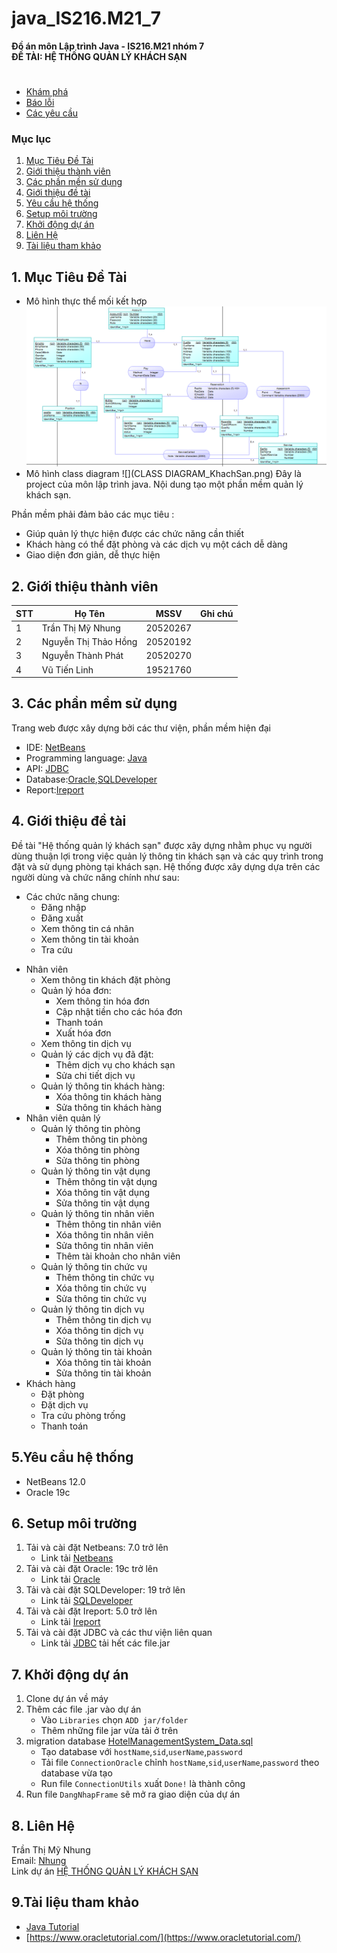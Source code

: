 #                     java_IS216.M21_7 

**Đồ án môn Lập trình Java - IS216.M21 nhóm 7**  
**ĐỀ TÀI: HỆ THỐNG QUẢN LÝ KHÁCH SẠN**
#
- [Khám phá ](https://github.com/mynhung2010/java_IS216.M21_7)
- [Báo lỗi](https://github.com/mynhung2010/java_IS216.M21_7/issues)
- [Các yêu cầu](https://github.com/mynhung2010/java_IS216.M21_7/pulls)

### Mục lục
  1. [Mục Tiêu Đề Tài](#1-mục-tiêu-đề-tài)
  2. [Giới thiệu thành viên](#2-giới-thiệu-thành-viên)
  3. [Các phần mền sử dụng](#3-các-phần-mền-sử-dụng)
  4. [Giới thiệu đề tài](#4-giới-thiệu-đề-tài)
  5. [Yêu cầu hệ thống](#5yêu-cầu-hệ-thống)
  6. [Setup môi trường](#6-setup-môi-trường)
  7. [Khởi động dự án](#7-khởi-động-dự-án)
  8. [Liên Hệ](#8-liên-hệ)
  9. [Tài liệu tham khảo](#9tài-liệu-tham-khảo)
## 1. Mục Tiêu Đề Tài
- Mô hình thực thể mối kết hợp  
![](ERD_KhachSan.png)
- Mô hình class diagram
![](CLASS DIAGRAM_KhachSan.png)
Đây là project của môn lập trình java. Nội dung tạo một phần mềm quản lý khách sạn.  

Phần mềm phải đảm bảo các mục tiêu :
- Giúp quản lý thực hiện được các chức năng cần thiết
- Khách hàng có thể đặt phòng và các dịch vụ một cách dễ dàng
- Giao diện đơn giản, dễ thực hiện


## 2. Giới thiệu thành viên
| STT | Họ Tên               | MSSV     | Ghi chú |
| --- | -------------------- | -------- | ------- |
| 1   | Trần Thị Mỹ Nhung    | 20520267 |         |
| 2   | Nguyễn Thị Thảo Hồng | 20520192 |         |
| 3   | Nguyễn Thành Phát    | 20520270 |         |
| 4   | Vũ Tiến Linh         | 19521760 |         |
  
## 3. Các phần mềm sử dụng
Trang web được xây dựng bởi các thư viện, phần mềm hiện đại  
- IDE: [NetBeans](https://netbeans.apache.org/)
- Programming language: [Java](https://www.java.com/en/)
- API: [JDBC](https://www.oracle.com/database/technologies/appdev/jdbc-downloads.html)
- Database:[Oracle](https://www.oracle.com/index.html),[SQLDeveloper](https://www.oracle.com/database/technologies/appdev/sqldeveloper-landing.html)
- Report:[Ireport](https://community.jaspersoft.com/)
## 4. Giới thiệu đề tài
Đề tài "Hệ thống quản lý khách sạn" được xây dựng nhằm phục vụ người dùng thuận lợi trong việc quản lý thông tin khách sạn và các quy trình
trong đặt và sử dụng phòng tại khách sạn. Hệ thống được xây dựng dựa trên các người dùng và chức năng chính như sau:
- Các chức năng chung:
  + Đăng nhập
  + Đăng xuất
  + Xem thông tin cá nhân
  + Xem thông tin tài khoản
  + Tra cứu

* Nhân viên
  - Xem thông tin khách đặt phòng
  - Quản lý hóa đơn:
    + Xem thông tin hóa đơn
    + Cập nhật tiền cho các hóa đơn
    + Thanh toán
    + Xuất hóa đơn
  - Xem thông tin dịch vụ
  - Quản lý các dịch vụ đã đặt:
    + Thêm dịch vụ cho khách sạn
    + Sửa chi tiết dịch vụ
  - Quản lý thông tin khách hàng:
    + Xóa thông tin khách hàng
    + Sửa thông tin khách hàng
* Nhân viên quản lý
  - Quản lý thông tin phòng
    + Thêm thông tin phòng
    + Xóa thông tin phòng
    + Sửa thông tin phòng
  - Quản lý thông tin vật dụng
    + Thêm thông tin vật dụng
    + Xóa thông tin vật dụng
    + Sửa thông tin vật dụng
  - Quản lý thông tin nhân viên
    + Thêm thông tin nhân viên
    + Xóa thông tin nhân viên
    + Sửa thông tin nhân viên
    + Thêm tài khoản cho nhân viên
  - Quản lý thông tin chức vụ
    + Thêm thông tin chức vụ
    + Xóa thông tin chức vụ
    + Sửa thông tin chức vụ
  - Quản lý thông tin dịch vụ
    + Thêm thông tin dịch vụ
    + Xóa thông tin dịch vụ
    + Sửa thông tin dịch vụ
  - Quản lý thông tin tài khoản
    + Xóa thông tin tài khoản
    + Sửa thông tin tài khoản
* Khách hàng
  - Đặt phòng
  - Đặt dịch vụ
  - Tra cứu phòng trống
  - Thanh toán
## 5.Yêu cầu hệ thống
- NetBeans 12.0
- Oracle 19c
## 6. Setup môi trường
  1.  Tải và cài đặt Netbeans: 7.0 trở lên
      - Link tải [Netbeans](https://netbeans.apache.org/download/index.html)
  3.  Tải và cài đặt Oracle: 19c trở lên 
       - Link tải  [Oracle](https://www.oracle.com/database/technologies/oracle-database-software-downloads.html#19c)
  4.  Tải và cài đặt SQLDeveloper: 19 trở lên 
       - Link tải    [SQLDeveloper](https://www.oracle.com/database/technologies/appdev/sqldeveloper-landing.html)
  5.  Tải và cài đặt Ireport: 5.0 trở lên
      - Link tải [Ireport](https://community.jaspersoft.com/project/ireport-designer/releases)
  6.  Tải và cài đặt JDBC và các thư viện liên quan 
       - Link tải  [JDBC](https://drive.google.com/drive/u/0/folders/1G9nYOTyClAx9VtyWUyW726IM2NnF_sBu) tải hết các file.jar
## 7. Khởi động dự án
1.  Clone dự án về máy
2.  Thêm các file .jar vào dự án
    - Vào `Libraries` chọn `ADD jar/folder` 
    - Thêm những file jar vừa tải ở trên
3.  migration database [HotelManagementSystem_Data.sql](https://github.com/mynhung2010/java_IS216.M21_7/blob/Th%C3%A0nh-Ph%C3%A1t/Oracle/Script/HotelManagementSystem_Data.sql)
     - Tạo  database với `hostName`,`sid`,`userName`,`password`
     - Tải file `ConnectionOracle` chỉnh `hostName`,`sid`,`userName`,`password` theo database vừa tạo 
     - Run file `ConnectionUtils` xuất `Done!` là thành công
4.  Run file `DangNhapFrame` sẽ mở ra giao diện của dự án
## 8. Liên Hệ
Trần Thị Mỹ Nhung   
Email: [Nhung](mailto:20520267@gm.uit.edu.vn)  
Link dự án [HỆ THỐNG QUẢN LÝ KHÁCH SẠN](https://github.com/mynhung2010/java_IS216.M21_7)
##  9.Tài liệu tham khảo
- [Java Tutorial](https://docs.oracle.com/javase/tutorial/)
- [https://www.oracletutorial.com/](https://www.oracletutorial.com/)

